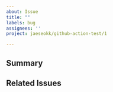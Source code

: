 ```yaml
---
about: Issue
title: ""
labels: bug
assignees: ''
project: jaeseokk/github-action-test/1

---
```


## Summary
<!-- 
이슈에 대해 간략하게 정리해주세요
-->

<!--
추가로 
-->

## Related Issues
<!--
연관된 이슈가 있다면 작성해주세요
-->

